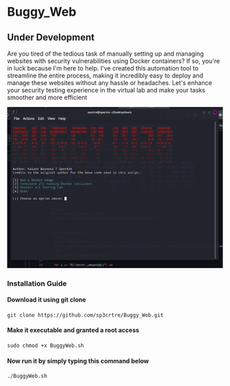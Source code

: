 # Buggy_Web

## Under Development


Are you tired of the tedious task of manually setting up and managing websites with security vulnerabilities using Docker containers? If so, you're in luck because I'm here to help. I've created this automation tool to streamline the entire process, making it incredibly easy to deploy and manage these websites without any hassle or headaches. Let's enhance your security testing experience in the virtual lab and make your tasks smoother and more efficient


<img src="/buggy.png" alt="banner" />

### Installation Guide

#### Download it using git clone
```
git clone https://github.com/sp3crtre/Buggy_Web.git
```

#### Make it executable and granted a root access
```
sudo chmod +x BuggyWeb.sh
```

#### Now run it by simply typing this command below
```
./BuggyWeb.sh
```
